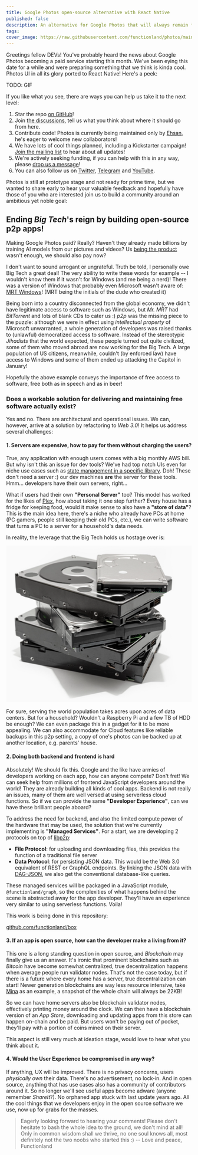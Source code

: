 ```yaml
---
title: Google Photos open-source alternative with React Native
published: false
description: An alternative for Google Photos that will always remain free because you'll keep your photos on your own hard drive!
tags: 
cover_image: https://raw.githubusercontent.com/functionland/photos/main/assets/images/logo-rectangular.png
---
```


Greetings fellow DEVs! You've probably heard the news about Google Photos
becoming a paid service starting this month. We've been eying this date for a
while and were preparing something that we think is kinda cool. Photos UI in
all its glory ported to React Native! Here's a peek:

TODO: GIF

If you like what you see, there are ways you can help us take it to the next
level:

1. Star the repo [on GitHub](https://github.com/functionland/photos)!
2. Join [the discussions](https://github.com/functionland/photos/discussions),
tell us what you think about where it should go from here.
3. Contribute code! Photos is currently being maintained only by
[Ehsan](https://github.com/ehsan6sha), he's eager to welcome new collaborators!
4. We have lots of cool things planned, including a Kickstarter campaign!
[Join the mailing list](https://groups.google.com/g/functionland)
to hear about all updates!
5. We're actively seeking funding, if you can help with this in any way, please
[drop us a message](mailto:keyvan.m.sadeghi@gmail.com)!
6. You can also follow us on
[Twitter](https://twitter.com/functionland),
[Telegram](https://t.me/functionland) and
[YouTube](https://www.youtube.com/channel/UCAyjxikGGQTcJvjrhZyYhpA).

Photos is still at prototype stage and not ready for prime time, but we wanted to
share early to hear your valuable feedback and hopefully have those of you who
are interested join us to build a community around an ambitious yet noble goal:

## Ending *Big Tech*'s reign by building open-source **p2p** apps!

Making Google Photos paid? Really? Haven't they already made billions by
training AI models from our pictures and videos? Us
[being the product](https://www.netflix.com/title/81254224) wasn't enough, we
should also pay now?

I don't want to sound arrogant or ungrateful. Truth be told, I personally owe
Big Tech a great deal! The very ability to write these words for example -- I
wouldn't know them if it wasn't for Windows (and me being a nerd)! There was a
version of Windows that probably even Microsoft wasn't aware of:
[MRT Windows](https://www.shouldiremoveit.com/MRT-Windows-XP-Farsi-Interface-Pack-24170-program.aspx)!
(MRT being the initials of the dude who created it)

Being born into a country disconnected from the global economy, we didn't have
legitimate access to software such as Windows, but *Mr. MRT* had *BitTorrent*
and lots of blank CDs to cater us :) *p2p* was the missing piece to the puzzle:
although we were in effect using *intellectual property* of Microsoft
unwarranted, a whole generation of developers was raised thanks to (unlawful)
democratized access to software.
Instead of the stereotypic *Jihadists* that the world expected, these people
turned out quite civilized, some of them who moved abroad are now working for
the Big Tech. A large population of US citizens, meanwhile, couldn't (by
enforced law) have access to Windows and some of them ended up attacking the
Capitol in January!

Hopefully the above example conveys the importance of free access to software,
free both as in speech and as in beer!

### Does a workable solution for delivering and maintaining free software actually exist?

Yes and no. There are architectural and operational issues. We can, however,
arrive at a solution by refactoring to *Web 3.0*! It helps us address several
challenges:

#### 1. Servers are expensive, how to pay for them without charging the users?

True, any application with enough users comes with a big monthly AWS bill.
But why isn't this an issue for dev tools? We've had top notch UIs even
for niche use cases such as
[state management in a specific library](https://github.com/tannerlinsley/react-query-devtools).
Doh! These don't need a server :) our dev machines **are** the server for these
tools. Hmm... developers have their own servers, right...

What if users had their own **"Personal Server"** too? This model has worked
for the likes of [Plex](https://www.plex.tv/), how about taking it one step
further? Every house has a fridge for keeping food, would it make sense
to also have a **"store of data"**? This is the main idea here, there's a niche
who already have PCs at home (PC gamers, people still keeping their old PCs,
etc.), we can write software that turns a PC to a server for a household's data
needs.

In reality, the leverage that the Big Tech holds us hostage over is:

![HDD pile](./PileHDD.png "Pile of HDDs")

For sure, serving the world population takes acres upon acres of data centers.
But for a household? Wouldn't a Raspberry Pi and a few TB of HDD be enough? We
can even package this in a gadget for it to be more appealing. We can also
accommodate for Cloud features like reliable backups in this p2p setting, a
copy of one's photos can be backed up at another location, e.g. parents' house.

#### 2. Doing both backend and frontend is hard

Absolutely! We should fix this. Google and the like have armies of developers
working on each app, how can anyone compete? Don't fret! We can seek help from
millions of frontend JavaScript developers around the world! They are already
building all kinds of cool apps. Backend is not really an issues, many of them
are well versed at using serverless cloud functions. So if we can provide the
same **"Developer Experience"**, can we have these brilliant people aboard?

To address the need for backend, and also the limited compute power of the
hardware that may be used, the solution that we're currently implementing is
**"Managed Services"**. For a start, we are developing 2 protocols on top of
[libp2p](https://libp2p.io/):

* **File Protocol**: for uploading and downloading files, this provides the function
of a traditional file server
* **Data Protocol**: for persisting JSON data. This would be the Web 3.0
equivalent of REST or GraphQL endpoints. By linking the JSON data with
[DAG-JSON](https://specs.ipld.io/block-layer/codecs/dag-json), we also get the
conventional database-like queries.

These managed services will be packaged in a JavaScript module,
`@functionland/graph`, so the complexities of what happens behind the scene is
abstracted away for the app developer. They'll have an experience very similar
to using serverless functions. Voila!

This work is being done in this repository:

[github.com/functionland/box](https://github.com/functionland/box)

#### 3. If an app is open source, how can the developer make a living from it?

This one is a long standing question in open source, and *Blockchain* may
finally give us an answer. It's ironic that prominent blockchains such as
*Bitcoin* have become somewhat centralized, true decentralization happens when
average people run validator nodes. That's not the case today, but if there is
a future where every home has a server, true decentralization can start! Newer
generation blockchains are way less resource intensive, take
[Mina](https://minaprotocol.com/) as an example, a snapshot of the whole chain
will always be 22KB! 

So we can have home servers also be blockchain validator nodes, effectively
printing money around the clock. We can then have a blockchain version of
an *App Store*, downloading and updating apps from this store can happen
on-chain and be paid. But users won't be paying out of pocket, they'll
pay with a portion of coins mined on their server.

This aspect is still very much at ideation stage, would love to hear what you
think about it.

#### 4. Would the User Experience be compromised in any way?

If anything, UX will be improved. There is no privacy concerns, users
*physically own* their data. There's no advertisement, no lock-in. And in open
source, anything that has use cases also has a community of contributors around
it. So no longer we'll see useful apps become adware (anyone remember
*ShareIt*?). No orphaned app stuck with last update years ago. All the cool
things that we developers enjoy in the open source software we use, now up for
grabs for the masses.

> Eagerly looking forward to hearing your comments! Please don't hesitate to
bash the whole idea to the ground, we don't mind at all! Only in common wisdom
shall we thrive, no one soul knows all, most definitely not the two noobs who
started this :) -- Love and peace, Functionland
